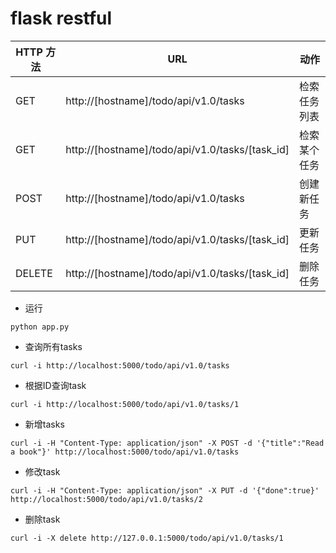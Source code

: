 # flask restful


HTTP 方法  |URL                                              |动作
--------- | -------------------------------------------------|-------------
GET       |  http://[hostname]/todo/api/v1.0/tasks           | 检索任务列表
GET       |  http://[hostname]/todo/api/v1.0/tasks/[task_id] | 检索某个任务
POST      |  http://[hostname]/todo/api/v1.0/tasks           | 创建新任务
PUT       |  http://[hostname]/todo/api/v1.0/tasks/[task_id] | 更新任务
DELETE    |  http://[hostname]/todo/api/v1.0/tasks/[task_id] | 删除任务

* 运行
```
python app.py
```


* 查询所有tasks
```
curl -i http://localhost:5000/todo/api/v1.0/tasks
```

* 根据ID查询task
```
curl -i http://localhost:5000/todo/api/v1.0/tasks/1
```


* 新增tasks
```
curl -i -H "Content-Type: application/json" -X POST -d '{"title":"Read a book"}' http://localhost:5000/todo/api/v1.0/tasks
```

* 修改task
```
curl -i -H "Content-Type: application/json" -X PUT -d '{"done":true}' http://localhost:5000/todo/api/v1.0/tasks/2
```

* 删除task
```
curl -i -X delete http://127.0.0.1:5000/todo/api/v1.0/tasks/1
```


